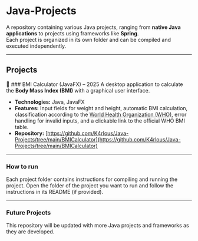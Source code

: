 # Java-Projects

A repository containing various Java projects, ranging from **native Java applications** to projects using frameworks like **Spring**.  
Each project is organized in its own folder and can be compiled and executed independently.

---

## Projects

🍔 ### BMI Calculator (JavaFX) – 2025
A desktop application to calculate the **Body Mass Index (BMI)** with a graphical user interface.  
- **Technologies:** Java, JavaFX  
- **Features:** Input fields for weight and height, automatic BMI calculation, classification according to the [World Health Organization (WHO)](https://www.who.int/news-room/fact-sheets/detail/obesity-and-overweight#BMI), error handling for invalid inputs, and a clickable link to the official WHO BMI table.  
- **Repository:** [https://github.com/K4rlous/Java-Projects/tree/main/BMICalculator](https://github.com/K4rlous/Java-Projects/tree/main/BMICalculator)

---

### How to run
Each project folder contains instructions for compiling and running the project. Open the folder of the project you want to run and follow the instructions in its README (if provided).

---

### Future Projects
This repository will be updated with more Java projects and frameworks as they are developed.
